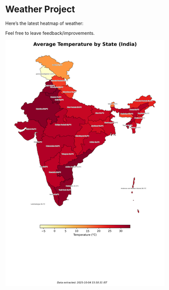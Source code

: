 # Weather Project

Here’s the latest heatmap of weather:

Feel free to leave feedback/improvements.

![India Heatmap](docs/assets/india_heatmap.png?v=E0EB91)
